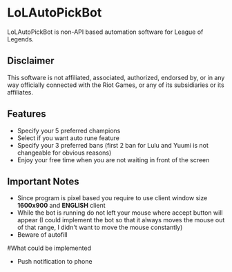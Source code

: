 # LoLAutoPickBot
LoLAutoPickBot is non-API based automation software for League of Legends.

## Disclaimer
This software is not affiliated, associated, authorized, endorsed by, or in any way officially connected with the Riot Games, or any of its subsidiaries or its affiliates.

## Features
- Specify your 5 preferred champions
- Select if you want auto rune feature
- Specify your 3 preferred bans (first 2 ban for Lulu and Yuumi is not changeable for obvious reasons)
- Enjoy your free time when you are not waiting in front of the screen

## Important Notes
- Since program is pixel based you require to use client window size **1600x900** and **ENGLISH** client
- While the bot is running do not left your mouse where accept button will appear (I could implement the bot so that it always moves the mouse out of that range, I didn't want to move the mouse constantly)
- Beware of autofill

#What could be implemented
- Push notification to phone
